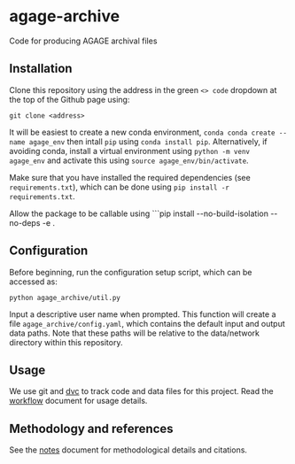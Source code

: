 # agage-archive
Code for producing AGAGE archival files

## Installation
Clone this repository using the address in the green ```<> code``` dropdown at the top of the Github page using:

```git clone <address>```

It will be easiest to create a new conda environment, ```conda conda create --name agage_env``` then intall ```pip``` using ```conda install pip```.
Alternatively, if avoiding conda, install a virtual environment using ```python -m venv agage_env``` and activate this using ```source agage_env/bin/activate```.

Make sure that you have installed the required dependencies (see ```requirements.txt```), which can be done using ```pip install -r requirements.txt```.

Allow the package to be callable using ```pip install --no-build-isolation --no-deps -e . 

## Configuration
Before beginning, run the configuration setup script, which can be accessed as:

```python agage_archive/util.py```

Input a descriptive user name when prompted. This function will create a file ```agage_archive/config.yaml```, which contains the default input and output data paths. Note that these paths will be relative to the data/network directory within this repository.

## Usage

We use git and [dvc](https://dvc.org) to track code and data files for this project. Read the [workflow](workflow.md) document for usage details.

## Methodology and references

See the [notes](notes.md) document for methodological details and citations.
